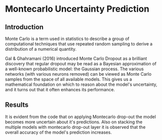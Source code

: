 # Montecarlo Uncertainty Prediction
## Introduction
Monte Carlo is a term used in statistics to describe a group of computational techniques that use repeated random sampling to derive a distribution of a numerical quantity.

Gal & Ghahramani (2016) introduced Monte Carlo Dropout as a brilliant discovery that regular dropout may be read as a Bayesian approximation of a well-known probabilistic model: the Gaussian process. The various networks (with various neurons removed) can be viewed as Monte Carlo samples from the space of all available models. This gives us a mathematical foundation on which to reason about the model's uncertainty, and it turns out that it often enhances its performance.

## Results 
It is evident from the code that on applying Montecarlo drop-out the model becomes more uncertain about it's predictions. Also on stacking the multiple models with montecarlo drop-out layer it is observed that the overall accuracy of the model's prediction increases. 
